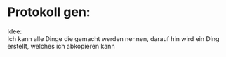 # Protokoll gen:

Idee:  
Ich kann alle Dinge die gemacht werden nennen, darauf hin wird ein Ding erstellt, welches ich abkopieren kann
